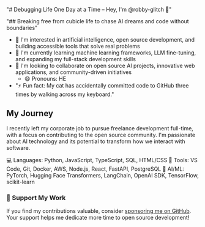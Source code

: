 "# Debugging Life One Day at a Time – Hey, I'm @robby-glitch 👋"

"## Breaking free from cubicle life to chase AI dreams and code without boundaries"

- 👀 I'm interested in artificial intelligence, open source development, and building accessible tools that solve real problems
- 🌱 I'm currently learning machine learning frameworks, LLM fine-tuning, and expanding my full-stack development skills
- 💞️ I'm looking to collaborate on open source AI projects, innovative web applications, and community-driven initiatives
  - 😄 Pronouns: HE
- "⚡ Fun fact: My cat has accidentally committed code to GitHub three times by walking across my keyboard."
## My Journey

I recently left my corporate job to pursue freelance development full-time, with a focus on contributing to the open source community. I'm passionate about AI technology and its potential to transform how we interact with software.

💻 Languages: Python, JavaScript, TypeScript, SQL, HTML/CSS
🔧 Tools: VS Code, Git, Docker, AWS, Node.js, React, FastAPI, PostgreSQL
🧠 AI/ML: PyTorch, Hugging Face Transformers, LangChain, OpenAI SDK, TensorFlow, scikit-learn

### 🌟 Support My Work

If you find my contributions valuable, consider [sponsoring me on GitHub](https://github.com/sponsors/robby-glitch). Your support helps me dedicate more time to open source development!
